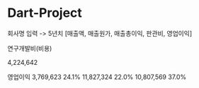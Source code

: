 # Dart-Project

회사명 입력 -> 5년치 [매출액, 매출원가, 매출총이익, 판관비, 영업이익]

<TD HEIGHT="30" WIDTH="214"> 연구개발비(비용)</TD>
<TD ALIGN="RIGHT" HEIGHT="30" VALIGN="MIDDLE" WIDTH="119">
<P>4,224,642</P>

<TR ACOPY="Y" ADELETE="Y">
<TD ALIGN="CENTER" HEIGHT="30" VALIGN="MIDDLE" WIDTH="113">영업이익</TD>
<TD ALIGN="RIGHT" HEIGHT="30" VALIGN="MIDDLE" WIDTH="112">3,769,623</TD>
<TD ALIGN="RIGHT" HEIGHT="30" VALIGN="MIDDLE" WIDTH="69">24.1%</TD>
<TD ALIGN="RIGHT" HEIGHT="30" VALIGN="MIDDLE" WIDTH="112">11,827,324</TD>
<TD ALIGN="RIGHT" HEIGHT="30" VALIGN="MIDDLE" WIDTH="69">22.0%</TD>
<TD ALIGN="RIGHT" HEIGHT="30" VALIGN="MIDDLE" WIDTH="111">10,807,569</TD>
<TD ALIGN="RIGHT" HEIGHT="30" VALIGN="MIDDLE" WIDTH="70">37.0%</TD>
</TR>